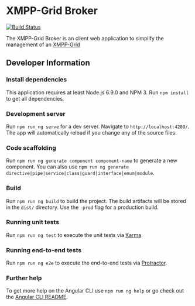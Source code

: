 # XMPP-Grid Broker

[![Build Status](https://travis-ci.org/xmpp-grid-broker/xmpp-grid-broker.svg?branch=master)](https://travis-ci.org/xmpp-grid-broker/xmpp-grid-broker)


The XMPP-Grid Broker is an client web application to simplify the management of an [XMPP-Grid](https://tools.ietf.org/id/draft-ietf-mile-xmpp-grid-05.html) 

## Developer Information

### Install dependencies

This application requires at least Node.js 6.9.0 and NPM 3. Run `npm install` to get all dependencies.

### Development server

Run `npm run ng serve` for a dev server. Navigate to `http://localhost:4200/`. The app will automatically reload if you change any of the source files.

### Code scaffolding

Run `npm run ng generate component component-name` to generate a new component. You can also use `npm run ng generate directive|pipe|service|class|guard|interface|enum|module`.

### Build

Run `npm run ng build` to build the project. The build artifacts will be stored in the `dist/` directory. Use the `-prod` flag for a production build.

### Running unit tests

Run `npm run ng test` to execute the unit tests via [Karma](https://karma-runner.github.io).

### Running end-to-end tests

Run `npm run ng e2e` to execute the end-to-end tests via [Protractor](http://www.protractortest.org/).

### Further help

To get more help on the Angular CLI use `npm run ng help` or go check out the [Angular CLI README](https://github.com/angular/angular-cli/blob/master/README.md).
